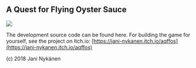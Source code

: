 ## A Quest for Flying Oyster Sauce

![](https://img.itch.zone/aW1hZ2UvMjI4MDA1LzEwNzg1NzEuZ2lm/original/hbC35p.gif)

The development source code can be found here. For building the game for yourself, see the project on Itch.io:
[https://jani-nykanen.itch.io/aqffos](https://jani-nykanen.itch.io/aqffos)


(c) 2018 Jani Nykänen
